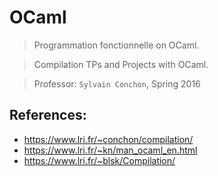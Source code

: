 # OCaml

> Programmation fonctionnelle on OCaml.

> Compilation TPs and Projects with OCaml.

> Professor: `Sylvain Conchon`, Spring 2016

## References:

- https://www.lri.fr/~conchon/compilation/
- https://www.lri.fr/~kn/man_ocaml_en.html
- https://www.lri.fr/~blsk/Compilation/
